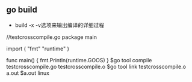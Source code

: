 ## go build
- build -x -v选项来输出编译的详细过程

//testcrosscompile.go
package main

import (
"fmt"
"runtime"
)

func main() {
fmt.Println(runtime.GOOS)
} 
$go tool compile testcrosscompile.go
testcrosscompile.o
$go tool link testcrosscompile.o
a.out
$a.out
linux